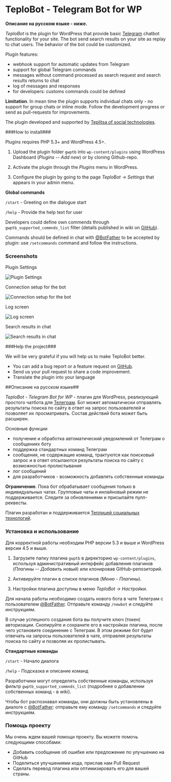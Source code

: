# TeploBot - Telegram Bot for WP

**Описание на русском языке - ниже.**

*TeploBot* is the plugin for WordPress that provide basic [Telegram](https://telegram.org/) chatbot functionality for your site. The bot send search results on your site as replay to chat users. The behavior of the bot could be customized.

Plugin features:

* webhook support for automatic updates from Telegram
* support for global Telegram commands
* messages without command processed as search request and search results returns to chat
* log of messages and responses
* for developers: customs commands could be defined

**Limitation**. In mean time the plugin supports individual chats only - no support for group chats or inline mode. Follow the development progress or send as pull-requests for improvements.

The plugin developed and supported by [Teplitsa of social technologies](https://te-st.ru/).

###How to install###

Plugins requires PHP 5.3+ and WordPress 4.5+.

1. Upload the plugin folder `gwptb` into `wp-content/plugins` using WordPress Dashboard (_Plugins -- Add new_) or by cloning Github-repo.

2. Activate the plugin through the _Plugins_ menu in WordPress.

3. Configure the plugin by going to the page _TeploBot -> Settings_ that appears in your admin menu.

**Global commands**

`/start` - Greeting on the dialogue start

`/help` - Provide the help text for user

Developers could define own commends through `gwptb_supported_commnds_list` filter (details published in wiki on  [GitHub](//github.com/Teplitsa/GWPTB)).

Commands should be defined in chat with [@BotFather](https://telegram.me/botfather) to be accepted by plugin: use `/setcommands` command and follow the instructions.

### Screenshots ###

Plugin Settings

![Plugin Settings](https://itv.te-st.ru/wp-content/uploads/gwptb-screenshot-1.png)

Connection setup for the bot

![Connection setup for the bot](https://itv.te-st.ru/wp-content/uploads/gwptb-screenshot-2.png)

Log screen

![Log screen](https://itv.te-st.ru/wp-content/uploads/gwptb-screenshot-3.png)

Search results in chat

![Search results in chat](https://itv.te-st.ru/wp-content/uploads/gwptb-screenshot-4.png)


###Help the project###

We will be very grateful if you will help us to make TeploBot better.

* You can add a bug report or a feature request on [GitHub](https://github.com/Teplitsa/GWPTB/issues).
* Send us your pull request to share a code improvement.
* Translate the plugin into your language


##Описание на русском языке##

*TeploBot - Telegram Bot for WP* - плагин для WordPress, реализующий простого чатбота для [Телеграм](https://telegram.org/). Бот может автоматически отправлять результаты поиска по сайту в ответ на запрос пользователей и позволяет их просматривать. Состав действий бота может быть расширен. 

Основные функции

* получение и обработка автоматический уведомлений от Телеграм о сообщениях боту
* поддержка стандартных команд Телеграм
* сообщения, не содержащие команд, трактуются как поисковый запрос и в ответ отсылаются результаты поиска по сайту с возможностью пролистывания
* лог сообщений
* для разработчиков - возможность добавлять собственные команды

**Ограничение**. Пока бот обрабатывает сообщения только в индивидуальных чатах. Групповые чаты и инлайновый режим не поддерживается. Следите за обновлениями и присылайте пулл-реквесты.

Плагин разработан и поддерживается [Теплицей социальных технологий](https://te-st.ru/).

### Установка и использование ###

Для корректной работы необходим PHP версии 5.3 и выше и WordPress версии 4.5 и выше.

1. Загрузите папку плагина `gwptb` в директорию `wp-content/plugins`, используя административный интерфейс добавления плагинов (_Плагины -- Добавить новый_)
или клонировав GitHub-репозиторий.

2. Активируйте плагин в списке плагинов (_Меню - Плагины_).

3. Настройки плагина доступны в меню _TeploBot -> Настройки_. 

Для начала работы необходимо создать нового бота в чате Телеграм с пользователем [@BotFather](https://telegram.me/botfather). Отправьте команду `/newbot` и следуйте инструкциям.

В случае успешного создания бота вы получите ключ (токен) авторизации. Скопируйте и сохраните его в настройках плагина, после чего установите соединение с Телеграм. В этом режиме бот будет отвечать на запросы пользователей в чате, отправляя результаты поиска по сайту и позволяя их пролистывать. 

**Стандартные команды**

`/start` - Начало диалога

`/help` - Подсказка и описание команд

Разработчики могут определять собственные команды, используя фильтр `gwptb_supported_commnds_list` (подробнее о добавлении собственных команд - в wiki).

Чтобы бот распознавал команды, они должны быть установлены в диалоге с [@BotFather](https://telegram.me/botfather): отправьте ему команду `/setcommands` и следуйте инструкциям. 

### Помощь проекту ###

Мы очень ждем вашей помощи проекту. Вы можете помочь следующими способами:

* Добавить сообщение об ошибке или предложение по улучшению на GitHub
* Поделиться улучшениями кода, прислав нам Pull Request
* Сделать перевод плагина или оптимизировать его для вашей страны.
